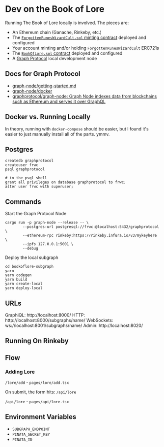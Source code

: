 # Dev on the Book of Lore

Running The Book of Lore locally is involved. The pieces are:

- An Ethereum chain (Ganache, Rinkeby, etc.)
- The [`ForgottenRunesWizardCult.sol` minting contract](https://github.com/forgottenrunes/forgotten-runes-contracts/blob/master/contracts/ForgottenRunesWizardsCult.sol) deployed and configured
- Your account minting and/or holding `ForgottenRunesWizardCult` ERC721s
- The [`BookOfLore.sol` contract](https://github.com/forgottenrunes/forgotten-runes-contracts/blob/master/contracts/BookOfLore.sol) deployed and configured
- A [Graph Protocol](https://thegraph.com/docs/developer/quick-start) local development node

## Docs for Graph Protocol

- [graph-node/getting-started.md](https://github.com/graphprotocol/graph-node/blob/master/docs/getting-started.md)
- [graph-node/docker](https://github.com/graphprotocol/graph-node/tree/master/docker)
- [graphprotocol/graph-node: Graph Node indexes data from blockchains such as Ethereum and serves it over GraphQL](https://github.com/graphprotocol/graph-node)

## Docker vs. Running Locally

In theory, running with `docker-compose` should be easier, but I found it's easier to just manually install all of the parts. ymmv.

## Postgres

```
createdb graphprotocol
createuser frwc
psql graphprotocol

# in the psql shell
grant all privileges on database graphprotocol to frwc;
alter user frwc with superuser;
```

## Commands

Start the Graph Protocol Node

```
cargo run -p graph-node --release -- \
        --postgres-url postgresql://frwc:@localhost:5432/graphprotocol \
        --ethereum-rpc rinkeby:https://rinkeby.infura.io/v3/mykeyhere \
        --ipfs 127.0.0.1:5001 \
        --debug
```

Deploy the local subgraph

```
cd bookoflore-subgraph
yarn
yarn codegen
yarn build
yarn create-local
yarn deploy-local
```

## URLs

GraphiQL: http://localhost:8000/
HTTP: http://localhost:8000/subgraphs/name/<subgraph-name>
WebSockets: ws://localhost:8001/subgraphs/name/<subgraph-name>
Admin: http://localhost:8020/

## Running On Rinkeby

## Flow

### Adding Lore

`/lore/add` - `pages/lore/add.tsx`

On submit, the form hits: `/api/lore`

`/api/lore` - `pages/api/lore.tsx`

## Environment Variables

- `SUBGRAPH_ENDPOINT`
- `PINATA_SECRET_KEY`
- `PINATA_ID`
